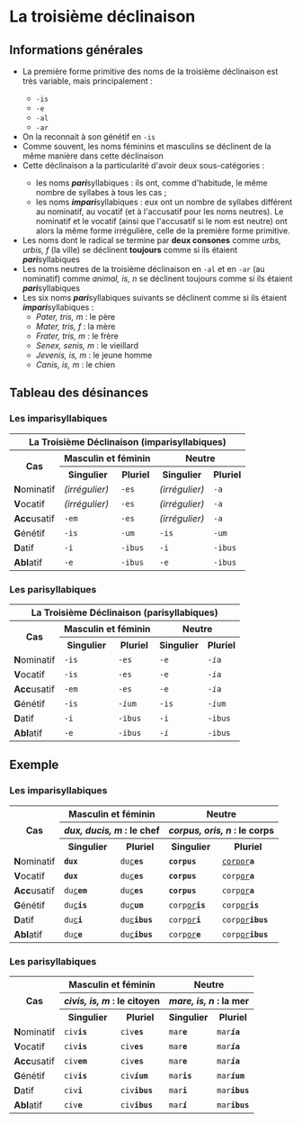 # La troisième déclinaison

## Informations générales

<ul>
 <li>La première forme primitive des noms de la troisième déclinaison est très variable, mais principalement :</li>
  <ul>
   <li> <code>-is</code></li>
   <li> <code>-e</code></li>
   <li> <code>-al</code></li>
   <li> <code>-ar</code></li>
  </ul>
 <li>On la reconnait à son génétif en <code>-is</code></li>
 <li>Comme souvent, les noms féminins et masculins se déclinent de la même manière dans cette déclinaison</li>
 <li>Cette déclinaison a la particularité d'avoir deux sous-catégories :</li>
  <ul>
   <li> les noms <b><i>pari</i></b>syllabiques : ils ont, comme d'habitude, le même nombre de syllabes à tous les cas ;</li>
   <li> les noms <b><i>impari</i></b>syllabiques : eux ont un nombre de syllabes différent au nominatif, au vocatif (et à l'accusatif pour les noms neutres). Le nominatif et le vocatif (ainsi que l'accusatif si le nom est neutre) ont alors la même forme irrégulière, celle de la première forme primitive.</li>
  </ul>
 <li>Les noms dont le radical se termine par <b>deux consones</b> comme <i>urbs, urbis, f</i> (la ville) se déclinent <b>toujours</b> comme si ils étaient <b><i>pari</i></b>syllabiques</li>
 <li>Les noms neutres de la troisième déclinaison en <code>-al</code> et en <code>-ar</code> (au nominatif) comme <i>animal, is, n</i> se déclinent toujours comme si ils étaient <b><i>pari</i></b>syllabiques</li>
 <li>Les six noms <b><i>pari</i></b>syllabiques suivants se déclinent comme si ils étaient <b><i>impari</i></b>syllabiques :
  <ul>
   <li><i>Pater, tris, m</i> : le père</li>
   <li><i>Mater, tris, f</i> : la mère</li>
   <li><i>Frater, tris, m</i> : le frère</li>
   <li><i>Senex, senis, m</i> : le vieillard</li>
   <li><i>Jevenis, is, m</i> : le jeune homme</li>
   <li><i>Canis, is, m</i> : le chien</li>
  </ul>
 </li>
</ul>

## Tableau des désinances

### Les imparisyllabiques

<table>
 <tr>
  <th colspan="5">La Troisième Déclinaison (imparisyllabiques)</th>
 </tr>
 <tr>
  <th rowspan="2">Cas</th>
  <th colspan="2">Masculin et féminin</th>
  <th colspan="2">Neutre</th>
 </tr>
 <tr>
  <th>Singulier</th>
  <th>Pluriel</th>
  <th>Singulier</th>
  <th>Pluriel</th>
 </tr>
 <tr>
  <td><b>N</b>ominatif</td>
  <td><i>(irrégulier)</i></td>
  <td><code>-es</code></td>
  <td><i>(irrégulier)</i></td>
  <td><code>-a</code></td>
 </tr>
 <tr>
  <td><b>V</b>ocatif</td>
  <td><i>(irrégulier)</i></td>
  <td><code>-es</code></td>
  <td><i>(irrégulier)</i></td>
  <td><code>-a</code></td>
 </tr>
 <tr>
  <td><b>Acc</b>usatif</td>
  <td><code>-em</td>
  <td><code>-es</code></td>
  <td><i>(irrégulier)</i></td>
  <td><code>-a</code></td>
 </tr>
 <tr>
  <td><b>G</b>énétif</td>
  <td><code>-is</code></td>
  <td><code>-um</code></td>
  <td><code>-is</code></td>
  <td><code>-um</code></td>
 </tr>
 <tr>
  <td><b>D</b>atif</td>
  <td><code>-i</code></td>
  <td><code>-ibus</code></td>
  <td><code>-i</code></td>
  <td><code>-ibus</code></td>
 </tr>
 <tr>
  <td><b>Abl</b>atif</td>
  <td><code>-e</code></td>
  <td><code>-ibus</code></td>
  <td><code>-e</code></td>
  <td><code>-ibus</code></td>
 </tr>
</table>

### Les parisyllabiques

<table>
 <tr>
  <th colspan="5">La Troisième Déclinaison (parisyllabiques)</th>
 </tr>
 <tr>
  <th rowspan="2">Cas</th>
  <th colspan="2">Masculin et féminin</th>
  <th colspan="2">Neutre</th>
 </tr>
 <tr>
  <th>Singulier</th>
  <th>Pluriel</th>
  <th>Singulier</th>
  <th>Pluriel</th>
 </tr>
 <tr>
  <td><b>N</b>ominatif</td>
  <td><code>-is</code></td>
  <td><code>-es</code></td>
  <td><code>-e</code></td>
  <td><code>-<i>i</i>a</code></td>
 </tr>
 <tr>
  <td><b>V</b>ocatif</td>
  <td><code>-is</code></td>
  <td><code>-es</code></td>
  <td><code>-e</code></td>
  <td><code>-<i>i</i>a</code></td>
 </tr>
 <tr>
  <td><b>Acc</b>usatif</td>
  <td><code>-em</code></td>
  <td><code>-es</code></td>
  <td><code>-e</code></td>
  <td><code>-<i>i</i>a</code></td>
 </tr>
 <tr>
  <td><b>G</b>énétif</td>
  <td><code>-is</code></td>
  <td><code>-<i>i</i>um</code></td>
  <td><code>-is</code></td>
  <td><code>-<i>i</i>um</code></td>
 </tr>
 <tr>
  <td><b>D</b>atif</td>
  <td><code>-i</code></td>
  <td><code>-ibus</code></td>
  <td><code>-i</code></td>
  <td><code>-ibus</code></td>
 </tr>
 <tr>
  <td><b>Abl</b>atif</td>
  <td><code>-e</code></td>
  <td><code>-ibus</code></td>
  <td><code>-<i>i</i></code></td>
  <td><code>-ibus</code></td>
 </tr>
</table>

## Exemple

### Les imparisyllabiques

<table>
 <tr>
  <th rowspan="3">Cas</th>
  <th colspan="2">Masculin et féminin</th>
  <th colspan="2">Neutre</th>
 </tr>
 <tr>
  <th colspan="2"><i>dux, ducis, m</i> : le chef</th>
  <th colspan="2"><i>corpus, oris, n</i> : le corps</th>
 </tr>
 <tr>
  <th>Singulier</th>
  <th>Pluriel</th>
  <th>Singulier</th>
  <th>Pluriel</th>
 </tr>
 <tr>
  <td><b>N</b>ominatif</td>
  <td><code><b>dux</b></code></td>
  <td><code>du<u>c</u><b>es<b></code></td>
  <td><code><b>corpus</b></code></td>
  <td><code><u>corpor</u><b>a</b></code></td>
 </tr>
 <tr>
  <td><b>V</b>ocatif</td>
  <td><code><b>dux</b></code></td>
  <td><code>du<u>c</u><b>es<b></code></td>
  <td><code><b>corpus</b></code></td>
  <td><code>corp<u>or</u><b>a</b></code></td>
 </tr>
 <tr>
  <td><b>Acc</b>usatif</td>
  <td><code>du<u>c</u><b>em</b></code></td>
  <td><code>du<u>c</u><b>es</b></code></td>
  <td><code><b>corpus</b></code></td>
  <td><code>corp<u>or</u><b>a</b></code></td>
 </tr>
 <tr>
  <td><b>G</b>énétif</td>
  <td><code>du<u>c</u><b>is</b></code></td>
  <td><code>du<u>c</u><b>um</b></code></td>
  <td><code>corp<u>or</u><b>is</b></code></td>
  <td><code>corp<u>or</u><b>is</um</code></td>
 </tr>
 <tr>
  <td><b>D</b>atif</td>
  <td><code>du<u>c</u><b>i</b></code></td>
  <td><code>du<u>c</u><b>ibus</b></code></td>
  <td><code>corp<u>or</u><b>i</b></code></td>
  <td><code>corp<u>or</u><b>ibus</b></code></td>
 </tr>
 <tr>
  <td><b>Abl</b>atif</td>
  <td><code>du<u>c</u><b>e</b></code></td>
  <td><code>du<u>c</u><b>ibus</b></code></td>
  <td><code>corp<u>or</u><b>e</b></code></td>
  <td><code>corp<u>or</u><b>ibus</b></code></td>
 </tr>
</table>

### Les parisyllabiques

<table>
 <tr>
  <th rowspan="3">Cas</th>
  <th colspan="2">Masculin et féminin</th>
  <th colspan="2">Neutre</th>
 </tr>
 <tr>
  <th colspan="2"><i>civis, is, m</i> : le citoyen</th>
  <th colspan="2"><i>mare, is, n</i> : la mer</th>
 </tr>
 <tr>
  <th>Singulier</th>
  <th>Pluriel</th>
  <th>Singulier</th>
  <th>Pluriel</th>
 </tr>
 <tr>
  <td><b>N</b>ominatif</td>
  <td><code>civ<b>is</b></code></td>
  <td><code>civ<b>es</code></td>
  <td><code>mar<b>e</b></code></td>
  <td><code>mar<b><i>i</i>a</b></code></td>
 </tr>
 <tr>
  <td><b>V</b>ocatif</td>
  <td><code>civ<b>is</b></code></td>
  <td><code>civ<b>es</code></td>
  <td><code>mar<b>e</b></code></td>
  <td><code>mar<b><i>i</i>a</code></td>
 </tr>
 <tr>
  <td><b>Acc</b>usatif</td>
  <td><code>civ<b>em</b></code></td>
  <td><code>civ<b>es</code></td>
  <td><code>mar<b>e</b></code></td>
  <td><code>mar<b><i>i</i>a</code></td>
 </tr>
 <tr>
  <td><b>G</b>énétif</td>
  <td><code>civ<b>is</b></code></td>
  <td><code>civ<b><i>i</i>um</code></td>
  <td><code>mar<b>is</b></code></td>
  <td><code>mar<b><i>i</i>um</code></td>
 </tr>
 <tr>
  <td><b>D</b>atif</td>
  <td><code>civ<b>i</b></code></td>
  <td><code>civ<b>ibus</code></td>
  <td><code>mar<b>i</b></code></td>
  <td><code>mar<b>ibus</code></td>
 </tr>
 <tr>
  <td><b>Abl</b>atif</td>
  <td><code>civ<b>e</b></code></td>
  <td><code>civ<b>ibus</code></td>
  <td><code>mar<b><i>i</i></b></code></td>
  <td><code>mar<b>ibus</code></td>
 </tr>
</table>
